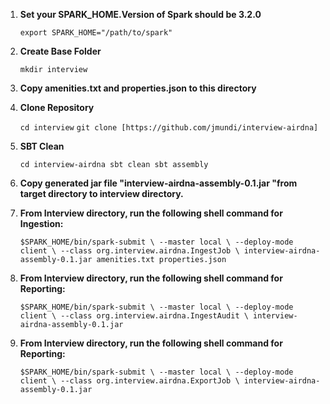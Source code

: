 1. **Set your SPARK_HOME.Version of Spark should be 3.2.0**
   
   `export SPARK_HOME="/path/to/spark"`

2. **Create Base Folder**
   
   `mkdir interview`

3. **Copy amenities.txt and properties.json to this directory**

4. **Clone Repository**
   
   `cd interview`
   `git clone [https://github.com/jmundi/interview-airdna]`

5. **SBT Clean**
   
   `cd interview-airdna
   sbt clean
   sbt assembly`
  
7. **Copy generated jar file "interview-airdna-assembly-0.1.jar "from target directory to interview directory.**

8. **From Interview directory, run the following shell command for Ingestion:**
   
   `$SPARK_HOME/bin/spark-submit \
   --master local \
   --deploy-mode client \
   --class org.interview.airdna.IngestJob \
   interview-airdna-assembly-0.1.jar amenities.txt properties.json`

9. **From Interview directory, run the following shell command for Reporting:**
   
   `$SPARK_HOME/bin/spark-submit \
   --master local \
   --deploy-mode client \
   --class org.interview.airdna.IngestAudit \
   interview-airdna-assembly-0.1.jar`

10. **From Interview directory, run the following shell command for Reporting:**
   
    `$SPARK_HOME/bin/spark-submit \
    --master local \
    --deploy-mode client \
    --class org.interview.airdna.ExportJob \
    interview-airdna-assembly-0.1.jar`